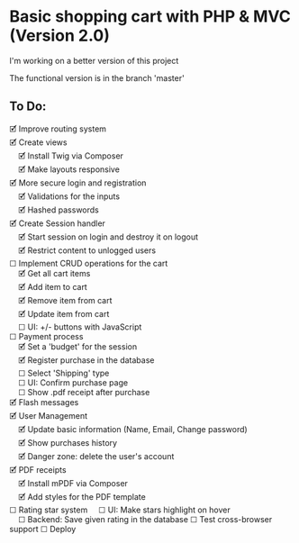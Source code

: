 
# Basic shopping cart with PHP & MVC (Version 2.0)

I'm working on a better version of this project  

The functional version is in the branch 'master'  

## To Do:
🗹 Improve routing system  
🗹 Create views  
&nbsp;&nbsp;&nbsp; 🗹 Install Twig via Composer  
&nbsp;&nbsp;&nbsp; 🗹 Make layouts responsive  
🗹 More secure login and registration  
&nbsp;&nbsp;&nbsp; 🗹 Validations for the inputs  
&nbsp;&nbsp;&nbsp; 🗹 Hashed passwords  
🗹 Create Session handler  
&nbsp;&nbsp;&nbsp; 🗹 Start session on login and destroy it on logout  
&nbsp;&nbsp;&nbsp; 🗹 Restrict content to unlogged users  
☐ Implement CRUD operations for the cart  
&nbsp;&nbsp;&nbsp; 🗹 Get all cart items  
&nbsp;&nbsp;&nbsp; 🗹 Add item to cart  
&nbsp;&nbsp;&nbsp; 🗹 Remove item from cart  
&nbsp;&nbsp;&nbsp; 🗹 Update item from cart  
&nbsp;&nbsp;&nbsp; ☐ UI: +/- buttons with JavaScript  
☐ Payment process  
&nbsp;&nbsp;&nbsp; 🗹 Set a 'budget' for the session  
&nbsp;&nbsp;&nbsp; 🗹 Register purchase in the database  
&nbsp;&nbsp;&nbsp; ☐ Select 'Shipping' type  
&nbsp;&nbsp;&nbsp; ☐ UI: Confirm purchase page  
&nbsp;&nbsp;&nbsp; ☐ Show .pdf receipt after purchase  
🗹 Flash messages  
🗹 User Management  
&nbsp;&nbsp;&nbsp; 🗹 Update basic information (Name, Email, Change password)  
&nbsp;&nbsp;&nbsp; 🗹 Show purchases history  
&nbsp;&nbsp;&nbsp; 🗹 Danger zone: delete the user's account  
🗹 PDF receipts  
&nbsp;&nbsp;&nbsp; 🗹 Install mPDF via Composer  
&nbsp;&nbsp;&nbsp; 🗹 Add styles for the PDF template  
☐ Rating star system
&nbsp;&nbsp;&nbsp; ☐ UI: Make stars highlight on hover  
&nbsp;&nbsp;&nbsp; ☐ Backend: Save given rating in the database
☐ Test cross-browser support
☐ Deploy